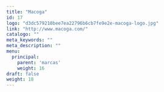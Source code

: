```yaml
---
title: "Macoga"
id: 17
logo: "d3dc579210bee7ea22796b6cb7fe9e2e-macoga-logo.jpg"
link: "http://www.macoga.com/"
catalogo: ""
meta_keywords: ""
meta_description: ""
menu:
  principal:
    parent: 'marcas'
    weight: 16
draft: false
weight: 18
---
```

